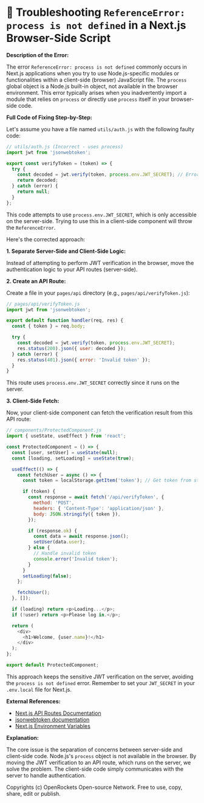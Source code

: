 # 🐞 Troubleshooting `ReferenceError: process is not defined` in a Next.js Browser-Side Script


**Description of the Error:**

The error `ReferenceError: process is not defined` commonly occurs in Next.js applications when you try to use Node.js-specific modules or functionalities within a client-side (browser) JavaScript file.  The `process` global object is a Node.js built-in object, not available in the browser environment.  This error typically arises when you inadvertently import a module that relies on `process` or directly use `process` itself in your browser-side code.

**Full Code of Fixing Step-by-Step:**

Let's assume you have a file named `utils/auth.js` with the following faulty code:

```javascript
// utils/auth.js (Incorrect - uses process)
import jwt from 'jsonwebtoken';

export const verifyToken = (token) => {
  try {
    const decoded = jwt.verify(token, process.env.JWT_SECRET); // Error here!
    return decoded;
  } catch (error) {
    return null;
  }
};
```

This code attempts to use `process.env.JWT_SECRET`, which is only accessible on the server-side.  Trying to use this in a client-side component will throw the `ReferenceError`.

Here's the corrected approach:


**1. Separate Server-Side and Client-Side Logic:**

Instead of attempting to perform JWT verification in the browser, move the authentication logic to your API routes (server-side).

**2. Create an API Route:**

Create a file in your `pages/api` directory (e.g., `pages/api/verifyToken.js`):

```javascript
// pages/api/verifyToken.js
import jwt from 'jsonwebtoken';

export default function handler(req, res) {
  const { token } = req.body;

  try {
    const decoded = jwt.verify(token, process.env.JWT_SECRET);
    res.status(200).json({ user: decoded });
  } catch (error) {
    res.status(401).json({ error: 'Invalid token' });
  }
}
```

This route uses `process.env.JWT_SECRET` correctly since it runs on the server.


**3.  Client-Side Fetch:**

Now, your client-side component can fetch the verification result from this API route:

```javascript
// components/ProtectedComponent.js
import { useState, useEffect } from 'react';

const ProtectedComponent = () => {
  const [user, setUser] = useState(null);
  const [loading, setLoading] = useState(true);

  useEffect(() => {
    const fetchUser = async () => {
      const token = localStorage.getItem('token'); // Get token from storage

      if (token) {
        const response = await fetch('/api/verifyToken', {
          method: 'POST',
          headers: { 'Content-Type': 'application/json' },
          body: JSON.stringify({ token }),
        });

        if (response.ok) {
          const data = await response.json();
          setUser(data.user);
        } else {
          // Handle invalid token
          console.error('Invalid token');
        }
      }
      setLoading(false);
    };

    fetchUser();
  }, []);

  if (loading) return <p>Loading...</p>;
  if (!user) return <p>Please log in.</p>;

  return (
    <div>
      <h1>Welcome, {user.name}!</h1>
    </div>
  );
};

export default ProtectedComponent;
```

This approach keeps the sensitive JWT verification on the server, avoiding the `process is not defined` error.  Remember to set your `JWT_SECRET` in your `.env.local` file for Next.js.


**External References:**

* [Next.js API Routes Documentation](https://nextjs.org/docs/api-routes/introduction)
* [jsonwebtoken documentation](https://www.npmjs.com/package/jsonwebtoken)
* [Next.js Environment Variables](https://nextjs.org/docs/basic-features/environment-variables)


**Explanation:**

The core issue is the separation of concerns between server-side and client-side code.  Node.js's `process` object is not available in the browser.  By moving the JWT verification to an API route, which runs on the server, we solve the problem. The client-side code simply communicates with the server to handle authentication.


Copyrights (c) OpenRockets Open-source Network. Free to use, copy, share, edit or publish.

